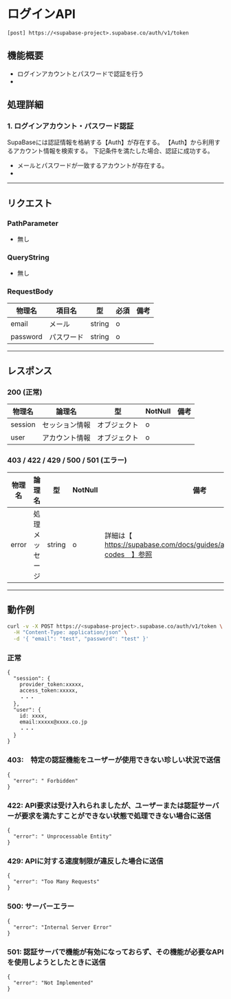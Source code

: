 # ログインAPI

```properties
[post] https://<supabase-project>.supabase.co/auth/v1/token
```

## 機能概要

- ログインアカウントとパスワードで認証を行う
- 

## 処理詳細

### 1. ログインアカウント・パスワード認証

SupaBaseには認証情報を格納する【Auth】が存在する。
【Auth】から利用するアカウント情報を検索する。
下記条件を満たした場合、認証に成功する。

- メールとパスワードが一致するアカウントが存在する。
- 
---

## リクエスト

### PathParameter

- 無し

### QueryString

- 無し

### RequestBody

| 物理名      | 項目名   | 型     | 必須 | 備考     |
|----------|-------| ------| ----|-----------|
| email    | メール   | string | o    |           |
| password | パスワード | string | o     |         |

---

## レスポンス

### 200 (正常)

| 物理名       | 論理名     | 型      | NotNull | 備考                 |
|-----------|---------|--------|---------|--------------------|
| session   | セッション情報 | オブジェクト | o       |                    |
| user      | アカウント情報 | オブジェクト   | o       |                    |


### 403 / 422 / 429 / 500 / 501 (エラー)

| 物理名  | 論理名     | 型      | NotNull | 備考                                 |
|------|---------|--------|---------|------------------------------------|
| error | 処理メッセージ | string | o       | 詳細は【　https://supabase.com/docs/guides/auth/debugging/error-codes　】参照 |

---

## 動作例

```bash
curl -v -X POST https://<supabase-project>.supabase.co/auth/v1/token \
  -H "Content-Type: application/json" \
  -d '{ "email": "test", "password": "test" }'
```

### 正常

```jsonc
{
  "session": {
    provider_token:xxxxx,
    access_token:xxxxx,
    ・・・
  },
  "user": {
    id: xxxx,
    email:xxxxx@xxxx.co.jp
    ・・・
  }
}
```

### 403:　特定の認証機能をユーザーが使用できない珍しい状況で送信

```jsonc
{
  "error": " Forbidden"
}

```

### 422: API要求は受け入れられましたが、ユーザーまたは認証サーバーが要求を満たすことができない状態で処理できない場合に送信

```jsonc
{
  "error": " Unprocessable Entity"
}
```

### 429: APIに対する速度制限が違反した場合に送信

```jsonc
{
  "error": "Too Many Requests"
}
```

### 500: サーバーエラー

```jsonc
{
  "error": "Internal Server Error"
}
```

### 501: 認証サーバで機能が有効になっておらず、その機能が必要なAPIを使用しようとしたときに送信

```jsonc
{
  "error": "Not Implemented"
}
```